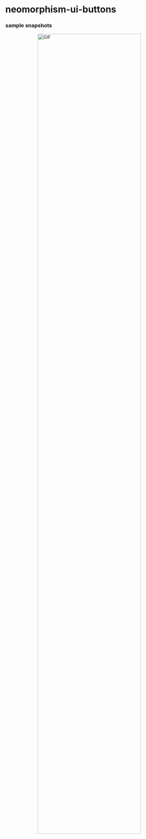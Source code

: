 # neomorphism-ui-buttons
<h3>sample snapshots</h3>
<p>
<img align="right" alt="GIF" src="https://github.com/souvikguria98/neomorphism-ui-buttons/blob/master/snap1.png" width="80%" />
</p>
